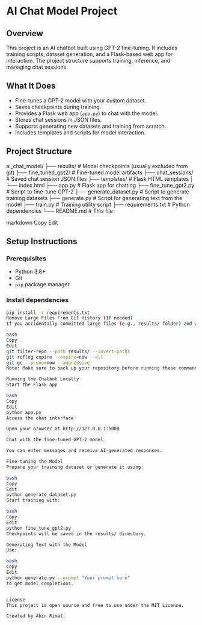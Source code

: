 # AI Chat Model Project

## Overview

This project is an AI chatbot built using GPT-2 fine-tuning. It includes training scripts, dataset generation, and a Flask-based web app for interaction. The project structure supports training, inference, and managing chat sessions.

## What It Does

- Fine-tunes a GPT-2 model with your custom dataset.
- Saves checkpoints during training.
- Provides a Flask web app (`app.py`) to chat with the model.
- Stores chat sessions in JSON files.
- Supports generating new datasets and training from scratch.
- Includes templates and scripts for model interaction.

## Project Structure

ai_chat_model/
├── results/ # Model checkpoints (usually excluded from git)
├── fine_tuned_gpt2/ # Fine-tuned model artifacts
├── chat_sessions/ # Saved chat session JSON files
├── templates/ # Flask HTML templates
│ └── index.html
├── app.py # Flask app for chatting
├── fine_tune_gpt2.py # Script to fine-tune GPT-2
├── generate_dataset.py # Script to generate training datasets
├── generate.py # Script for generating text from the model
├── train.py # Training utility script
├── requirements.txt # Python dependencies
└── README.md # This file

markdown
Copy
Edit

## Setup Instructions

### Prerequisites

- Python 3.8+
- Git
- `pip` package manager

### Install dependencies

```bash
pip install -r requirements.txt
Remove Large Files From Git History (If needed)
If you accidentally committed large files (e.g., results/ folder) and want to remove them from your git history:

bash
Copy
Edit
git filter-repo --path results/ --invert-paths
git reflog expire --expire=now --all
git gc --prune=now --aggressive
Note: Make sure to back up your repository before running these commands.

Running the Chatbot Locally
Start the Flask app

bash
Copy
Edit
python app.py
Access the chat interface

Open your browser at http://127.0.0.1:5000

Chat with the fine-tuned GPT-2 model

You can enter messages and receive AI-generated responses.

Fine-tuning the Model
Prepare your training dataset or generate it using:

bash
Copy
Edit
python generate_dataset.py
Start training with:

bash
Copy
Edit
python fine_tune_gpt2.py
Checkpoints will be saved in the results/ directory.

Generating Text with the Model
Use:

bash
Copy
Edit
python generate.py --prompt "Your prompt here"
to get model completions.


License
This project is open source and free to use under the MIT License.

Created by Abin Rimal.